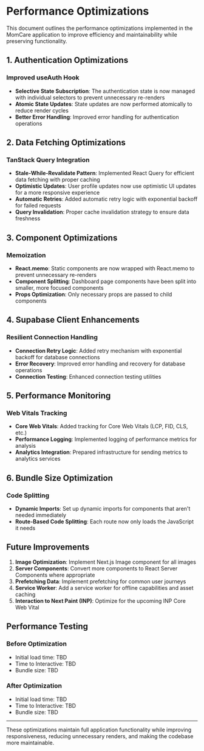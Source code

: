 # Performance Optimizations

This document outlines the performance optimizations implemented in the MomCare application to improve efficiency and maintainability while preserving functionality.

## 1. Authentication Optimizations

### Improved useAuth Hook
- **Selective State Subscription**: The authentication state is now managed with individual selectors to prevent unnecessary re-renders
- **Atomic State Updates**: State updates are now performed atomically to reduce render cycles
- **Better Error Handling**: Improved error handling for authentication operations

## 2. Data Fetching Optimizations

### TanStack Query Integration
- **Stale-While-Revalidate Pattern**: Implemented React Query for efficient data fetching with proper caching
- **Optimistic Updates**: User profile updates now use optimistic UI updates for a more responsive experience
- **Automatic Retries**: Added automatic retry logic with exponential backoff for failed requests
- **Query Invalidation**: Proper cache invalidation strategy to ensure data freshness

## 3. Component Optimizations

### Memoization
- **React.memo**: Static components are now wrapped with React.memo to prevent unnecessary re-renders
- **Component Splitting**: Dashboard page components have been split into smaller, more focused components
- **Props Optimization**: Only necessary props are passed to child components

## 4. Supabase Client Enhancements

### Resilient Connection Handling
- **Connection Retry Logic**: Added retry mechanism with exponential backoff for database connections
- **Error Recovery**: Improved error handling and recovery for database operations
- **Connection Testing**: Enhanced connection testing utilities

## 5. Performance Monitoring

### Web Vitals Tracking
- **Core Web Vitals**: Added tracking for Core Web Vitals (LCP, FID, CLS, etc.)
- **Performance Logging**: Implemented logging of performance metrics for analysis
- **Analytics Integration**: Prepared infrastructure for sending metrics to analytics services

## 6. Bundle Size Optimization

### Code Splitting
- **Dynamic Imports**: Set up dynamic imports for components that aren't needed immediately
- **Route-Based Code Splitting**: Each route now only loads the JavaScript it needs

## Future Improvements

1. **Image Optimization**: Implement Next.js Image component for all images
2. **Server Components**: Convert more components to React Server Components where appropriate
3. **Prefetching Data**: Implement prefetching for common user journeys
4. **Service Worker**: Add a service worker for offline capabilities and asset caching
5. **Interaction to Next Paint (INP)**: Optimize for the upcoming INP Core Web Vital

## Performance Testing

### Before Optimization
- Initial load time: TBD
- Time to Interactive: TBD
- Bundle size: TBD

### After Optimization
- Initial load time: TBD
- Time to Interactive: TBD
- Bundle size: TBD

---

These optimizations maintain full application functionality while improving responsiveness, reducing unnecessary renders, and making the codebase more maintainable. 